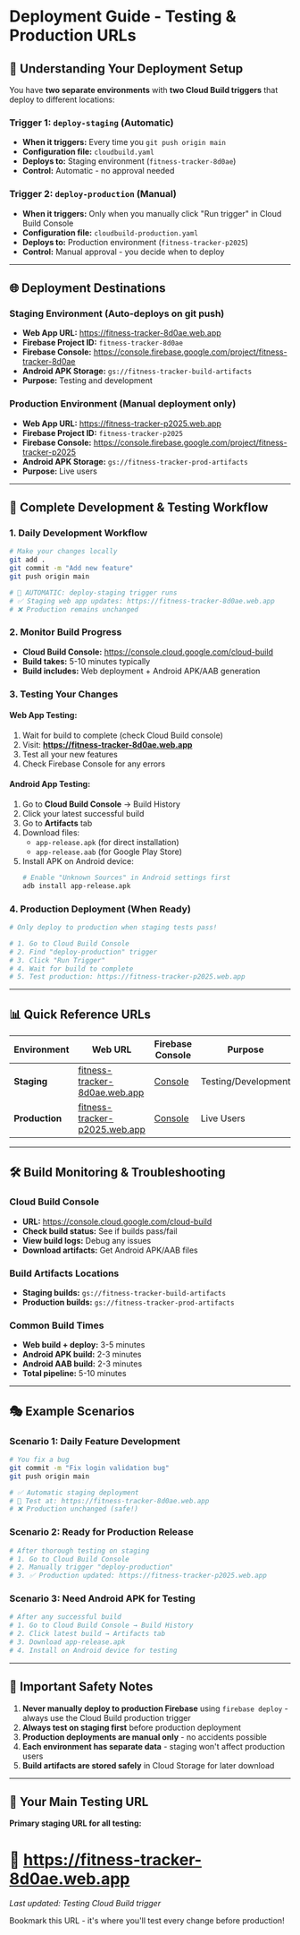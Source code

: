 # Deployment Guide - Testing & Production URLs

## 🎯 Understanding Your Deployment Setup

You have **two separate environments** with **two Cloud Build triggers** that deploy to different locations:

### **Trigger 1: `deploy-staging` (Automatic)**
- **When it triggers:** Every time you `git push origin main`
- **Configuration file:** `cloudbuild.yaml`
- **Deploys to:** Staging environment (`fitness-tracker-8d0ae`)
- **Control:** Automatic - no approval needed

### **Trigger 2: `deploy-production` (Manual)**
- **When it triggers:** Only when you manually click "Run trigger" in Cloud Build Console
- **Configuration file:** `cloudbuild-production.yaml`
- **Deploys to:** Production environment (`fitness-tracker-p2025`)
- **Control:** Manual approval - you decide when to deploy

---

## 🌐 Deployment Destinations

### **Staging Environment** (Auto-deploys on git push)
- **Web App URL:** https://fitness-tracker-8d0ae.web.app
- **Firebase Project ID:** `fitness-tracker-8d0ae`
- **Firebase Console:** https://console.firebase.google.com/project/fitness-tracker-8d0ae
- **Android APK Storage:** `gs://fitness-tracker-build-artifacts`
- **Purpose:** Testing and development

### **Production Environment** (Manual deployment only)
- **Web App URL:** https://fitness-tracker-p2025.web.app
- **Firebase Project ID:** `fitness-tracker-p2025`
- **Firebase Console:** https://console.firebase.google.com/project/fitness-tracker-p2025
- **Android APK Storage:** `gs://fitness-tracker-prod-artifacts`
- **Purpose:** Live users

---

## 🔄 Complete Development & Testing Workflow

### **1. Daily Development Workflow**
```bash
# Make your changes locally
git add .
git commit -m "Add new feature"
git push origin main

# 🤖 AUTOMATIC: deploy-staging trigger runs
# ✅ Staging web app updates: https://fitness-tracker-8d0ae.web.app
# ❌ Production remains unchanged
```

### **2. Monitor Build Progress**
- **Cloud Build Console:** https://console.cloud.google.com/cloud-build
- **Build takes:** 5-10 minutes typically
- **Build includes:** Web deployment + Android APK/AAB generation

### **3. Testing Your Changes**

#### **Web App Testing:**
1. Wait for build to complete (check Cloud Build console)
2. Visit: **https://fitness-tracker-8d0ae.web.app**
3. Test all your new features
4. Check Firebase Console for any errors

#### **Android App Testing:**
1. Go to **Cloud Build Console** → Build History
2. Click your latest successful build
3. Go to **Artifacts** tab
4. Download files:
   - `app-release.apk` (for direct installation)
   - `app-release.aab` (for Google Play Store)
5. Install APK on Android device:
   ```bash
   # Enable "Unknown Sources" in Android settings first
   adb install app-release.apk
   ```

### **4. Production Deployment (When Ready)**
```bash
# Only deploy to production when staging tests pass!

# 1. Go to Cloud Build Console
# 2. Find "deploy-production" trigger
# 3. Click "Run Trigger"
# 4. Wait for build to complete
# 5. Test production: https://fitness-tracker-p2025.web.app
```

---

## 📊 Quick Reference URLs

| Environment | Web URL | Firebase Console | Purpose |
|-------------|---------|------------------|---------|
| **Staging** | [fitness-tracker-8d0ae.web.app](https://fitness-tracker-8d0ae.web.app) | [Console](https://console.firebase.google.com/project/fitness-tracker-8d0ae) | Testing/Development |
| **Production** | [fitness-tracker-p2025.web.app](https://fitness-tracker-p2025.web.app) | [Console](https://console.firebase.google.com/project/fitness-tracker-p2025) | Live Users |

---

## 🛠 Build Monitoring & Troubleshooting

### **Cloud Build Console**
- **URL:** https://console.cloud.google.com/cloud-build
- **Check build status:** See if builds pass/fail
- **View build logs:** Debug any issues
- **Download artifacts:** Get Android APK/AAB files

### **Build Artifacts Locations**
- **Staging builds:** `gs://fitness-tracker-build-artifacts`
- **Production builds:** `gs://fitness-tracker-prod-artifacts`

### **Common Build Times**
- **Web build + deploy:** 3-5 minutes
- **Android APK build:** 2-3 minutes  
- **Android AAB build:** 2-3 minutes
- **Total pipeline:** 5-10 minutes

---

## 🎭 Example Scenarios

### **Scenario 1: Daily Feature Development**
```bash
# You fix a bug
git commit -m "Fix login validation bug"
git push origin main

# ✅ Automatic staging deployment
# 🧪 Test at: https://fitness-tracker-8d0ae.web.app
# ❌ Production unchanged (safe!)
```

### **Scenario 2: Ready for Production Release**
```bash
# After thorough testing on staging
# 1. Go to Cloud Build Console
# 2. Manually trigger "deploy-production"  
# 3. ✅ Production updated: https://fitness-tracker-p2025.web.app
```

### **Scenario 3: Need Android APK for Testing**
```bash
# After any successful build
# 1. Go to Cloud Build Console → Build History
# 2. Click latest build → Artifacts tab
# 3. Download app-release.apk
# 4. Install on Android device for testing
```

---

## 🚨 Important Safety Notes

1. **Never manually deploy to production Firebase** using `firebase deploy` - always use the Cloud Build production trigger
2. **Always test on staging first** before production deployment  
3. **Production deployments are manual only** - no accidents possible
4. **Each environment has separate data** - staging won't affect production users
5. **Build artifacts are stored safely** in Cloud Storage for later download

---

## 🎯 Your Main Testing URL

**Primary staging URL for all testing:** 
# 🔗 https://fitness-tracker-8d0ae.web.app

*Last updated: Testing Cloud Build trigger*

Bookmark this URL - it's where you'll test every change before production!